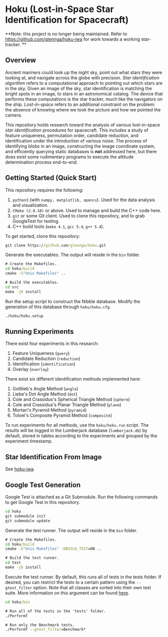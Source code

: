 # Hoku (Lost-in-Space Star Identification for Spacecraft)

**Note: this project is no longer being maintained. Refer to https://github.com/glennga/hoku-iwa for work towards a working star-tracker. **


## Overview
Ancient mariners could look up the night sky, point out what stars they were looking at, and navigate across the globe 
with precision. _Star identification algorithm_ refers to a computational approach to pointing out which stars are in 
the sky. Given an image of the sky, star identification is matching the bright spots in an image, to stars in an 
astronomical catalog. The device that performs these computations is the star tracker, much like the navigators on the 
ship. _Lost-in-space_ refers to an additional constraint on the problem: the absence of knowing where we took the 
picture and how we pointed the camera.

This repository holds research toward the analysis of various lost-in-space _star identification_ procedures for 
spacecraft. This includes a study of feature uniqueness, permutation order, candidate reduction, and identification 
under the introduction of various noise. The process of identifying blobs in an image, constructing the image 
coordinate system, and efficiently querying static databases is __not__ addressed here, but there does exist some 
rudimentary programs to execute the attitude determination process end-to-end.

## Getting Started (Quick Start)
This repository requires the following:
1. `python3` (with `numpy, matplotlib, opencv`). Used for the data analysis and visualization.
2. `CMake (2.8.10)` or above. Used to manage and build the C++ code here.
3. `git` or some Git client. Used to clone this repository, and to grab GoogleTest for testing.
4. C++ build tools (`make 4.1`, `gcc 5.4`, `g++ 5.4`).

To get started, clone this repository:
```cmd
git clone https://github.com/glennga/hoku.git
```

Generate the executables. The output will reside in the `bin` folder. 
```cmd
# Create the Makefiles.
cd hoku/build
cmake -G"Unix Makefiles" ..

# Build the executables.
cd src
make -j8 install
```

Run the setup script to construct the Nibble database. Modify the generation of this database through `hoku/hoku.cfg`.
```cmd
./hoku/hoku.setup
```

## Running Experiments
There exist four experiments in this research:
1. Feature Uniqueness (`query`)
2. Candidate Reduction (`reduction`)
3. Identification (`identification`)
4. Overlay (`overlay`)

There exist six different identification methods implemented here:
1. Gottlieb's Angle Method (`angle`)
2. Liebe's Dot Angle Method (`dot`)
3. Cole and Crassidus's Spherical Triangle Method (`sphere`)
4. Cole and Crassidus's Planar Triangle Method (`plane`)
5. Mortari's Pyramid Method (`pyramid`)
6. Toloei's Composite Pyramid Method (`composite`)

To run experiments for all methods, use the `hoku/hoku.run` script. The results will be logged in the
Lumberjack database (`lumberjack.db`) by default, stored in tables according to the experiments and grouped by the
experiment timestamp.  

## Star Identification From Image
See [hoku-iwa](https://github.com/glennga/hoku-iwa).

## Google Test Generation
Google Test is attached as a Git Submodule. Run the following commands to get Google Test in this repository.
```cmd
cd hoku
git submodule init
git submodule update
```

Generate the test runner. The output will reside in the `bin` folder.
```cmd
# Create the Makefiles.
cd hoku/build
cmake -G"Unix Makefiles" -DBUILD_TEST=ON ..

# Build the test runner.
cd test
make -j8 install
```

Execute the test runner. By default, this runs all of tests in the tests folder. If desired, you can restrict the tests 
to a certain pattern using the `--gtest_filter` option. Note that all classes are sorted into their own test suite. 
More information on this argument can be found 
[here](https://github.com/google/googletest/blob/master/googletest/docs/AdvancedGuide.md#running-a-subset-of-the-tests).
```cmd
cd hoku/bin

# Run all of the tests in the 'tests' folder.
./PerformT

# Run only the Benchmark tests.
./PerformT --gtest_filter=Benchmark*
```

